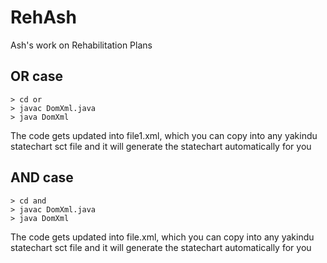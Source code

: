 # RehAsh
Ash's work on Rehabilitation Plans

## OR case

```
> cd or
> javac DomXml.java
> java DomXml
```
The code gets updated into file1.xml, which you can copy into any yakindu statechart sct file and it will generate the statechart automatically for you

## AND case


```
> cd and
> javac DomXml.java
> java DomXml
```
The code gets updated into file.xml, which you can copy into any yakindu statechart sct file and it will generate the statechart automatically for you
